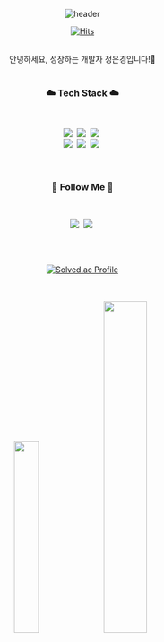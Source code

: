 <div align="center">
  
![header](https://capsule-render.vercel.app/api?type=waving&color=0:57def9,100:8ef287&height=300&section=header&text=Ready%20To%20Fly?&fontSize=70&animation=fadeIn&desc=f1rstf1y9's%20GitHub%20Profile&fontAlignY=43&descAlign=60&fontColor=ffffff)


[![Hits](https://hits.seeyoufarm.com/api/count/incr/badge.svg?url=https%3A%2F%2Fgithub.com%2Ff1rstf1y9&count_bg=%2321cbed&title_bg=%2321cbed&icon=&icon_color=%2321cbed&title=hits&edge_flat=false)](https://hits.seeyoufarm.com)
  
<br>
  안녕하세요, 성장하는 개발자 정은경입니다!👋
<br>
<br>
<h3 align="center">☁️ Tech Stack ☁️</h3>
<br>
<p align="center"> 
<img src="https://img.shields.io/badge/-HTML5-F05032?style=for-the-badge&logo=html5&logoColor=ffffff" />&nbsp
<img src="https://img.shields.io/badge/-CSS3-007ACC?style=for-the-badge&logo=css3" />&nbsp
<img src="https://img.shields.io/badge/-JavaScript-%23F7DF1C?style=for-the-badge&logo=javascript&logoColor=000000"/>&nbsp
<br>
<img src="https://img.shields.io/badge/-Python-3766AB?style=for-the-badge&logo=Python&logoColor=ffffff" />&nbsp
<img src="https://img.shields.io/badge/-Django-092E20?style=for-the-badge&logo=Django" />&nbsp
<img src="https://img.shields.io/badge/-Git-F05032?style=for-the-badge&logo=git&logoColor=ffffff"/>&nbsp <br>
<br>
<br>
<h3 align="center">🌈 Follow Me 🌈</h3>  
<br>
<p align="center">  <a href="https://blog.naver.com/f1rstf1y9"><img src="https://img.shields.io/badge/Naver%20Blog-03C75A?style=for-the-badge&logo=Naver&logoColor=white&link=https://blog.naver.com/f1rstf1y9"/></a>&nbsp 
<a href="https://www.instagram.com/119_ek/"><img src="https://img.shields.io/badge/Instagram-E4405F?style=for-the-badge&logo=Instagram&logoColor=ffffff&link=https://www.instagram.com/119_ek/"/></a>&nbsp </p>

  
<br>
<br>
  
  [![Solved.ac Profile](http://mazassumnida.wtf/api/v2/generate_badge?boj=f1rstf1y9)](https://solved.ac/f1rstf1y9/)

<br>
<br>
  <img src="https://github-readme-stats.vercel.app/api/top-langs/?username=f1rstf1y9&exclude_repo=f1rstf1y9.github.io&layout=compact&theme=transparent" width="29.6%"/>
  <img src="https://github-readme-stats.vercel.app/api?username=f1rstf1y9&theme=transparent&show_icons=true" width="39%" />

<br>
<br>


  
</div>

